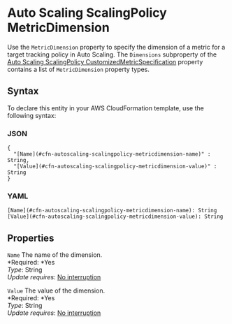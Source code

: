 # Auto Scaling ScalingPolicy MetricDimension<a name="aws-properties-autoscaling-scalingpolicy-metricdimension"></a>

Use the `MetricDimension` property to specify the dimension of a metric for a target tracking policy in Auto Scaling\. The `Dimensions` subproperty of the [Auto Scaling ScalingPolicy CustomizedMetricSpecification](aws-properties-autoscaling-scalingpolicy-customizedmetricspecification.md) property contains a list of `MetricDimension` property types\.

## Syntax<a name="aws-properties-autoscaling-scalingpolicy-metricdimension-syntax"></a>

To declare this entity in your AWS CloudFormation template, use the following syntax:

### JSON<a name="aws-properties-autoscaling-scalingpolicy-metricdimension-syntax.json"></a>

```
{
  "[Name](#cfn-autoscaling-scalingpolicy-metricdimension-name)" : String,
  "[Value](#cfn-autoscaling-scalingpolicy-metricdimension-value)" : String
}
```

### YAML<a name="aws-properties-autoscaling-scalingpolicy-metricdimension-syntax.yaml"></a>

```
[Name](#cfn-autoscaling-scalingpolicy-metricdimension-name): String
[Value](#cfn-autoscaling-scalingpolicy-metricdimension-value): String
```

## Properties<a name="aws-properties-autoscaling-scalingpolicy-metricdimension-properties"></a>

`Name`  <a name="cfn-autoscaling-scalingpolicy-metricdimension-name"></a>
The name of the dimension\.  
*Required: *Yes  
*Type*: String  
*Update requires*: [No interruption](using-cfn-updating-stacks-update-behaviors.md#update-no-interrupt)

`Value`  <a name="cfn-autoscaling-scalingpolicy-metricdimension-value"></a>
The value of the dimension\.  
*Required: *Yes  
*Type*: String  
*Update requires*: [No interruption](using-cfn-updating-stacks-update-behaviors.md#update-no-interrupt)